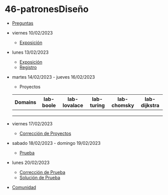 # 46-patronesDiseño

- [Preguntas](https://escuela.it/cursos/curso-recurrencia-desarrollo-software/clase/patron)
- viernes 10/02/2023
  - [Exposición](https://escuela.it/cursos/curso-recurrencia-desarrollo-software/clase/patron)
- lunes 13/02/2023
  - [Exposición](https://escuela.it/cursos/curso-recurrencia-desarrollo-software/clase/patron)
  - [Registro](https://forms.gle/pA2QvsW32P4KtTD77)
- martes 14/02/2023 - jueves 16/02/2023
  - Proyectos
  
  |Domains|lab-boole|lab-lovalace|lab-turing|lab-chomsky|lab-dijkstra|
  |-------|---------|------------|----------|-----------|--------------|
  |       |         |            |          |           |              |
  |       |         |            |          |           |              |
  |       |         |            |          |           |              |
- viernes 17/02/2023
  - [Corrección de Proyectos](https://escuela.it/cursos/curso-recurrencia-desarrollo-software/clase/patron)
- sabado 18/02/2023 - domingo 19/02/2023
  - [Prueba](https://forms.gle/hB9UJoN2PYiexctH8)
- lunes 20/02/2023
  - [Corrección de Prueba](https://escuela.it/cursos/curso-recurrencia-desarrollo-software/clase/patron)
  - [Solución de Prueba](https://docs.google.com/spreadsheets/d/1Uwtqa5VdD5wK2X7eLgkS6_th16aPnsW8pa5Ft2TyLPo/edit#gid=0)
- [Comunidad](https://app.slack.com/client/T02S3KYD464/C02TTLEJTJR)
